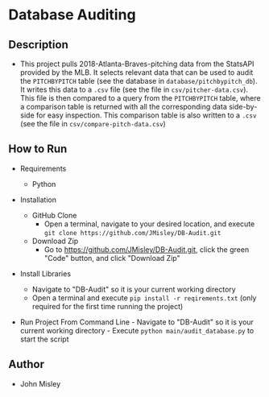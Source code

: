# Database Auditing

## Description

- This project pulls 2018-Atlanta-Braves-pitching data from the StatsAPI provided by the MLB. It selects relevant data
  that can be used to audit the ```PITCHBYPITCH``` table (see the database in ```database/pitchbypitch_db```). It writes
  this data to a ```.csv``` file (see the file in ```csv/pitcher-data.csv```). This file is then compared to a query
  from the ```PITCHBYPITCH``` table, where a comparison table is returned with all the corresponding data side-by-side
  for easy inspection. This comparison table is also written to a ```.csv``` (see the file
  in ```csv/compare-pitch-data.csv```)

## How to Run

- Requirements
    - Python

- Installation
    - GitHub Clone
        - Open a terminal, navigate to your desired location, and
          execute 
          ```git clone https://github.com/JMisley/DB-Audit.git```
    - Download Zip
        - Go to https://github.com/JMisley/DB-Audit.git, click the green "Code" button, and click "Download Zip"

- Install Libraries
    - Navigate to "DB-Audit" so it is your current working directory
    - Open a terminal and execute ```pip install -r reqirements.txt``` (only required for the first time running the
      project)

- Run Project From Command Line - Navigate to "DB-Audit" so it is your current working directory -
  Execute ```python main/audit_database.py``` to start the script

## Author

- John Misley
